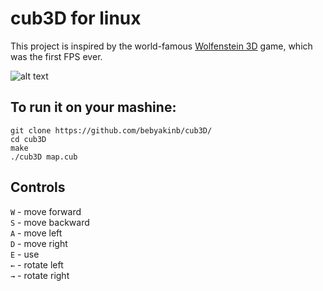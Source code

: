 # cub3D for linux
This project is inspired by the world-famous [Wolfenstein 3D](http://users.atw.hu/wolf3d/) game, which
was the first FPS ever.

![alt text](https://github.com/bebyakinb/cub3D/blob/master/example.gif)

## To run it on your mashine:
```
git clone https://github.com/bebyakinb/cub3D/
cd cub3D
make
./cub3D map.cub
```
## Controls  
``W`` - move forward  
``S`` - move backward  
``A`` - move left  
``D`` - move right  
``E`` - use  
``←`` - rotate left  
``→`` - rotate right  

